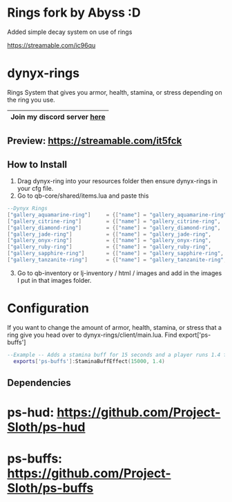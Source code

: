 # Rings fork by Abyss :D

Added simple decay system on use of rings

https://streamable.com/ic96qu



# dynyx-rings
Rings System that gives you armor, health, stamina, or stress depending on the ring you use.

| Join my discord server [here](https://discord.gg/A4gVRjnvaE) |
| ------------------------------------------------------------ |

## Preview: https://streamable.com/it5fck

## How to Install
1. Drag dynyx-ring into your resources folder then ensure dynyx-rings in your cfg file.
2. Go to qb-core/shared/items.lua and paste this
```lua
--Dynyx Rings
["gallery_aquamarine-ring"] 	= {["name"] = "gallery_aquamarine-ring", ["label"] = "Aquamarine Ring", ["weight"] = 0, 		["type"] = "item", 		["image"] = "gallery_aquamarine-ring.png",  ["unique"] = true, 		["useable"] = true, 	["shouldClose"] = true,   ["combinable"] = nil,   ["description"] = ""},
["gallery_citrine-ring"] 		= {["name"] = "gallery_citrine-ring", 	 ["label"] = "Citrine Ring",    ["weight"] = 0, 		["type"] = "item", 		["image"] = "gallery_citrine-ring.png", 	["unique"] = true, 		["useable"] = true, 	["shouldClose"] = true,   ["combinable"] = nil,   ["description"] = ""},
["gallery_diamond-ring"] 		= {["name"] = "gallery_diamond-ring", 	 ["label"] = "Diamond Ring",    ["weight"] = 0, 		["type"] = "item", 		["image"] = "gallery_diamond-ring.png", 	["unique"] = true, 		["useable"] = true, 	["shouldClose"] = true,   ["combinable"] = nil,   ["description"] = ""},
["gallery_jade-ring"] 			= {["name"] = "gallery_jade-ring", 		 ["label"] = "Jade Ring",       ["weight"] = 0, 		["type"] = "item", 		["image"] = "gallery_jade-ring.png", 		["unique"] = true, 		["useable"] = true, 	["shouldClose"] = true,   ["combinable"] = nil,   ["description"] = ""},
["gallery_onyx-ring"] 			= {["name"] = "gallery_onyx-ring", 		 ["label"] = "Onyx Ring",       ["weight"] = 0, 		["type"] = "item", 		["image"] = "gallery_onyx-ring.png", 		["unique"] = true, 		["useable"] = true, 	["shouldClose"] = true,   ["combinable"] = nil,   ["description"] = ""},
["gallery_ruby-ring"] 			= {["name"] = "gallery_ruby-ring", 		 ["label"] = "Ruby Ring",       ["weight"] = 0, 		["type"] = "item", 		["image"] = "gallery_ruby-ring.png", 		["unique"] = true, 		["useable"] = true, 	["shouldClose"] = true,   ["combinable"] = nil,   ["description"] = ""},
["gallery_sapphire-ring"] 		= {["name"] = "gallery_sapphire-ring", 	 ["label"] = "Sapphire Ring",   ["weight"] = 0, 		["type"] = "item", 		["image"] = "gallery_sapphire-ring.png",    ["unique"] = true, 		["useable"] = true, 	["shouldClose"] = true,   ["combinable"] = nil,   ["description"] = ""},
["gallery_tanzanite-ring"] 		= {["name"] = "gallery_tanzanite-ring",  ["label"] = "Tanzanite Ring",  ["weight"] = 0, 		["type"] = "item", 		["image"] = "gallery_tanzanite-ring.png", 	["unique"] = true, 		["useable"] = true, 	["shouldClose"] = true,   ["combinable"] = nil,   ["description"] = ""},
```
3. Go to qb-inventory or lj-inventory / html / images and add in the images I put in that images folder.

# Configuration

If you want to change the amount of armor, health, stamina, or stress that a ring give you head over to dynyx-rings/client/main.lua. Find export['ps-buffs']
```lua
--Example -- Adds a stamina buff for 15 seconds and a player runs 1.4 faster.
  exports['ps-buffs']:StaminaBuffEffect(15000, 1.4)
  ```

## Dependencies
# ps-hud: https://github.com/Project-Sloth/ps-hud
# ps-buffs: https://github.com/Project-Sloth/ps-buffs
